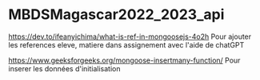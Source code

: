 # MBDSMagascar2022_2023_api

https://dev.to/ifeanyichima/what-is-ref-in-mongoosejs-4o2h
Pour ajouter les references eleve, matiere dans assignement avec l'aide de chatGPT


https://www.geeksforgeeks.org/mongoose-insertmany-function/
Pour inserer les données d'initialisation
